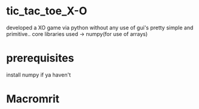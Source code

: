 # tic_tac_toe_X-O
developed a XO game via python without any use of gui's
pretty simple and primitive..
core libraries used -> numpy(for use of arrays)

# prerequisites
install numpy if ya haven't

# Macromrit
